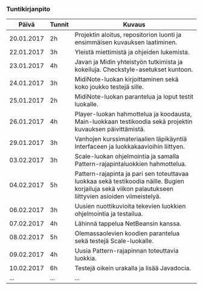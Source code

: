 ### Tuntikirjanpito
Päivä | Tunnit | Kuvaus
--------------- | ----- | ------
20.01.2017 | 2h | Projektin aloitus, repositorion luonti ja ensimmäisen kuvauksen laatiminen.
22.01.2017 | 3h | Yleistä miettimistä ja ohjeiden lukemista.
23.01.2017 | 4h | Javan ja Midin yhteistyön tutkimista ja kokeiluja. Checkstyle-asetukset kuntoon.
24.01.2017 | 3h | MidiNote-luokan kirjoittaminen sekä koko joukko testejä sille.
25.01.2017 | 2h | MidiNote-luokan parantelua ja loput testit luokalle.
26.01.2017 | 4h | Player-luokan hahmottelua ja koodausta, Main-luokkaan testikoodia sekä projektin kuvauksen päivittämistä.
29.01.2017 | 3h | Vanhojen kurssimateriaalien läpikäyntiä Interfaceen ja luokkakaavioihin liittyen.
03.02.2017 | 3h | Scale-luokan ohjelmointia ja samalla Pattern-rajapintaluokkien hahmottelua.
04.02.2017 | 5h | Pattern-rajapinta ja pari sen toteuttavaa luokkaa sekä testikoodia näille. Bugien korjailuja sekä viikon palautukseen liittyvien asioiden viimeistelyä.
06.02.2017 | 3h | Uusien nuottikuvioita tekevien luokkien ohjelmointia ja testailua.
07.02.2017 | 4h | Lähinnä tappelua NetBeansin kanssa.
08.02.2017 | 5h | Olemassaolevien koodien parantelua sekä testejä Scale-luokalle.
09.02.2017 | 4h | Uusia Pattern-rajapinnan toteuttavia luokkia.
10.02.2017 | 6h | Testejä oikein urakalla ja lisää Javadocia.
... | ... | ...
